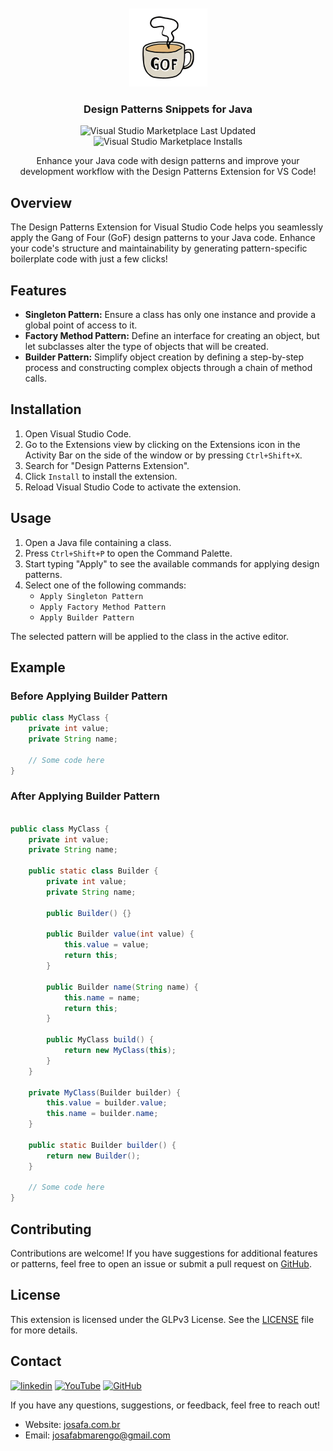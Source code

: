 <br>
<br>

<div align="center">
  <img width="125" height="125" src="images/gof-java.png" alt="design-patterns-for-java"/>

<h3 align="center">Design Patterns Snippets for Java</h3>

  ![Visual Studio Marketplace Last Updated](https://img.shields.io/visual-studio-marketplace/last-updated/JosafaMarengo.design-patterns-snippets-for-java?style=for-the-badge)
  ![Visual Studio Marketplace Installs](https://img.shields.io/visual-studio-marketplace/i/JosafaMarengo.design-patterns-snippets-for-java?style=for-the-badge)


  <p align="center">
    Enhance your Java code with design patterns and improve your development workflow with the Design Patterns Extension for VS Code!
  </p>

</div>

## Overview

The Design Patterns Extension for Visual Studio Code helps you seamlessly apply the Gang of Four (GoF) design patterns to your Java code. Enhance your code's structure and maintainability by generating pattern-specific boilerplate code with just a few clicks!

## Features

- **Singleton Pattern:** Ensure a class has only one instance and provide a global point of access to it.
- **Factory Method Pattern:** Define an interface for creating an object, but let subclasses alter the type of objects that will be created.
- **Builder Pattern:** Simplify object creation by defining a step-by-step process and constructing complex objects through a chain of method calls.

## Installation

1. Open Visual Studio Code.
2. Go to the Extensions view by clicking on the Extensions icon in the Activity Bar on the side of the window or by pressing `Ctrl+Shift+X`.
3. Search for "Design Patterns Extension".
4. Click `Install` to install the extension.
5. Reload Visual Studio Code to activate the extension.

## Usage

1. Open a Java file containing a class.
2. Press `Ctrl+Shift+P` to open the Command Palette.
3. Start typing "Apply" to see the available commands for applying design patterns.
4. Select one of the following commands:
   - `Apply Singleton Pattern`
   - `Apply Factory Method Pattern`
   - `Apply Builder Pattern`

The selected pattern will be applied to the class in the active editor.

## Example

### Before Applying Builder Pattern

```java
public class MyClass {
    private int value;
    private String name;

    // Some code here
}
```

### After Applying Builder Pattern

```java

public class MyClass {
    private int value;
    private String name;

    public static class Builder {
        private int value;
        private String name;

        public Builder() {}

        public Builder value(int value) {
            this.value = value;
            return this;
        }

        public Builder name(String name) {
            this.name = name;
            return this;
        }

        public MyClass build() {
            return new MyClass(this);
        }
    }

    private MyClass(Builder builder) {
        this.value = builder.value;
        this.name = builder.name;
    }

    public static Builder builder() {
        return new Builder();
    }

    // Some code here
}
```

## Contributing

Contributions are welcome! If you have suggestions for additional features or patterns, feel free to open an issue or submit a pull request on [GitHub](https://github.com/josafamarengo/design-patterns-extension/issues).

## License

This extension is licensed under the GLPv3 License. See the [LICENSE](LICENSE) file for more details.

## Contact

[![linkedin](https://img.shields.io/badge/linkedin-0A66C2?style=flat&logo=linkedin&logoColor=white)](https://www.linkedin.com/in/josafamarengo)
[![YouTube](https://img.shields.io/badge/YouTube-FF0000?style=flat&logo=youtube&logoColor=white)](https://www.youtube.com/@josafa.marengo)
[![GitHub](https://img.shields.io/badge/GitHub-100000?style=flat&logo=github&logoColor=white)](https://github.com/josafamarengo)

If you have any questions, suggestions, or feedback, feel free to reach out!
- Website: [josafa.com.br](https://josafa.com.br)
- Email: josafabmarengo@gmail.com
